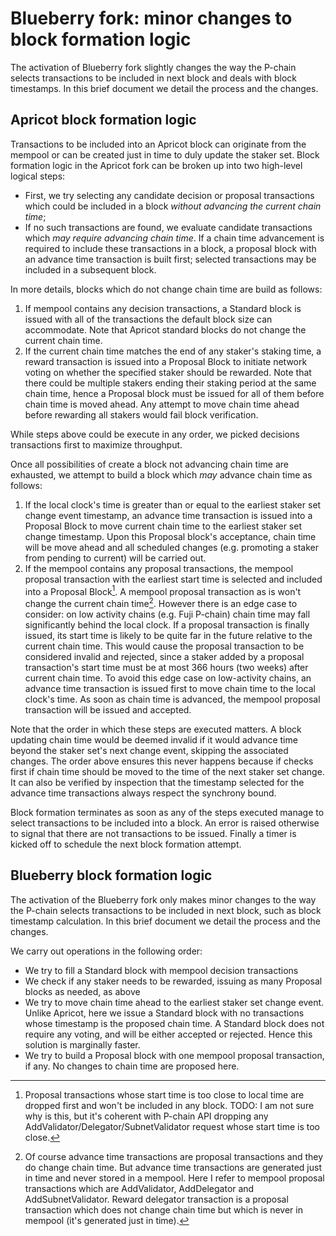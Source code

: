 # Blueberry fork: minor changes to block formation logic

The activation of Blueberry fork slightly changes the way the P-chain selects transactions to be included in next block and deals with block timestamps. In this brief document we detail the process and the changes.

## Apricot block formation logic

Transactions to be included into an Apricot block can originate from the mempool or can be created just in time to duly update the staker set. Block formation logic in the Apricot fork can be broken up into two high-level logical steps:

* First, we try selecting any candidate decision or proposal transactions which could be included in a block *without advancing the current chain time*;
* If no such transactions are found, we evaluate candidate transactions which *may require advancing chain time*. If a chain time advancement is required to include these transactions in a block, a proposal block with an advance time transaction is built first; selected transactions may be included in a subsequent block.

In more details, blocks which do not change chain time are build as follows:

1. If mempool contains any decision transactions, a Standard block is issued with all of the transactions the default block size can accommodate. Note that Apricot standard blocks do not change the current chain time.
2. If the current chain time matches the end of any staker's staking time, a reward transaction is issued into a Proposal Block to initiate network voting on whether the specified staker should be rewarded. Note that there could be multiple stakers ending their staking period at the same chain time, hence a Proposal block must be issued for all of them before chain time is moved ahead. Any attempt to move chain time ahead before rewarding all stakers would fail block verification.

While steps above could be execute in any order, we picked decisions transactions first to maximize throughput.

Once all possibilities of create a block not advancing chain time are exhausted, we attempt to build a block which *may* advance chain time as follows:

1. If the local clock's time is greater than or equal to the earliest staker set change event timestamp, an advance time transaction is issued into a Proposal Block to move current chain time to the earliest staker set change timestamp. Upon this Proposal block's acceptance, chain time will be move ahead and all scheduled changes (e.g. promoting a staker from pending to current) will be carried out.
2. If the mempool contains any proposal transactions, the mempool proposal transaction with the earliest start time is selected and included into a Proposal Block[^1]. A mempool proposal transaction as is won't change the current chain time[^2]. However there is an edge case to consider: on low activity chains (e.g. Fuji P-chain) chain time may fall significantly behind the local clock. If a proposal transaction is finally issued, its start time is likely to be quite far in the future relative to the current chain time. This would cause the proposal transaction to be considered invalid and rejected, since a staker added by a proposal transaction's start time must be at most 366 hours (two weeks) after current chain time. To avoid this edge case on low-activity chains, an advance time transaction is issued first to move chain time to the local clock's time. As soon as chain time is advanced, the mempool proposal transaction will be issued and accepted.

Note that the order in which these steps are executed matters. A block updating chain time would be deemed invalid if it would advance time beyond the staker set's next change event, skipping the associated changes. The order above ensures this never happens because if checks first if chain time should be moved to the time of the next staker set change. It can also be verified by inspection that the timestamp selected for the advance time transactions always respect the synchrony bound.

Block formation terminates as soon as any of the steps executed manage to select transactions to be included into a block. An error is raised otherwise to signal that there are not transactions to be issued. Finally a timer is kicked off to schedule the next block formation attempt.

## Blueberry block formation logic

The activation of the Blueberry fork only makes minor changes to the way the P-chain selects transactions to be included in next block, such as block timestamp calculation. In this brief document we detail the process and the changes.

We carry out operations in the following order:

* We try to fill a Standard block with mempool decision transactions
* We check if any staker needs to be rewarded, issuing as many Proposal blocks as needed, as above
* We try to move chain time ahead to the earliest staker set change event. Unlike Apricot, here we issue a Standard block with no transactions whose timestamp is the proposed chain time. A Standard block does not require any voting, and will be either accepted or rejected. Hence this solution is marginally faster.
* We try to build a Proposal block with one mempool proposal transaction, if any. No changes to chain time are proposed here.

[^1]: Proposal transactions whose start time is too close to local time are dropped first and won't be included in any block. TODO: I am not sure why is this, but it's coherent with P-chain API dropping any AddValidator/Delegator/SubnetValidator request whose start time is too close.
[^2]: Of course advance time transactions are proposal transactions and they do change chain time. But advance time transactions are generated just in time and never stored in a mempool. Here I refer to mempool proposal transactions which are AddValidator, AddDelegator and AddSubnetValidator. Reward delegator transaction is a proposal transaction which does not change chain time but which is never in mempool (it's generated just in time).
